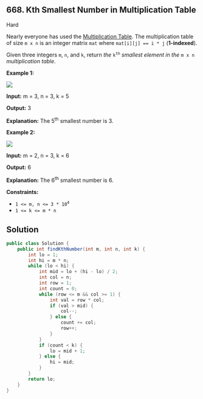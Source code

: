 ## 668\. Kth Smallest Number in Multiplication Table

Hard

Nearly everyone has used the [Multiplication Table](https://en.wikipedia.org/wiki/Multiplication_table). The multiplication table of size `m x n` is an integer matrix `mat` where `mat[i][j] == i * j` (**1-indexed**).

Given three integers `m`, `n`, and `k`, return _the_ <code>k<sup>th</sup></code> _smallest element in the_ `m x n` _multiplication table_.

**Example 1:**

![](https://assets.leetcode.com/uploads/2021/05/02/multtable1-grid.jpg)

**Input:** m = 3, n = 3, k = 5

**Output:** 3

**Explanation:** The 5<sup>th</sup> smallest number is 3.

**Example 2:**

![](https://assets.leetcode.com/uploads/2021/05/02/multtable2-grid.jpg)

**Input:** m = 2, n = 3, k = 6

**Output:** 6

**Explanation:** The 6<sup>th</sup> smallest number is 6.

**Constraints:**

*   <code>1 <= m, n <= 3 * 10<sup>4</sup></code>
*   `1 <= k <= m * n`

## Solution

```java
public class Solution {
    public int findKthNumber(int m, int n, int k) {
        int lo = 1;
        int hi = m * n;
        while (lo < hi) {
            int mid = lo + (hi - lo) / 2;
            int col = n;
            int row = 1;
            int count = 0;
            while (row <= m && col >= 1) {
                int val = row * col;
                if (val > mid) {
                    col--;
                } else {
                    count += col;
                    row++;
                }
            }
            if (count < k) {
                lo = mid + 1;
            } else {
                hi = mid;
            }
        }
        return lo;
    }
}
```